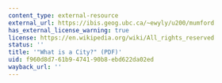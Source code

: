 ```yaml
---
content_type: external-resource
external_url: https://ibis.geog.ubc.ca/~ewyly/u200/mumford
has_external_license_warning: true
license: https://en.wikipedia.org/wiki/All_rights_reserved
status: ''
title: '"What is a City?" (PDF)'
uid: f960d8d7-61b9-4741-90b8-ebd622da02ed
wayback_url: ''
---
```

